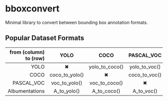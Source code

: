 # bboxconvert
Minimal library to convert between bounding box annotation formats.

## Popular Dataset Formats

| from (column) to (row) 	| YOLO           	| COCO           	| PASCAL_VOC    	| Albumentations 	|
|------------------------:|:---------------:|:---------------:|:--------------: |:---------------:|
| YOLO                  	| ✖              	| yolo_to_coco() 	| yolo_to_voc() 	| yolo_to_A      	|
| COCO                   	| coco_to_yolo() 	| ✖              	| coco_to_voc() 	| coco_to_A      	|
| PASCAL_VOC            	| voc_to_yolo()  	| voc_to_coco()  	| ✖             	| voc_to_A()     	|
| Albumentations         	| A_to_yolo()    	| A_to_coco()    	| A_to_voc()    	| ✖              	|
